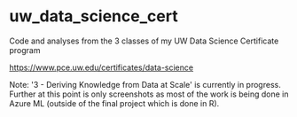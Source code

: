 # uw_data_science_cert
Code and analyses from the 3 classes of my UW Data Science Certificate program

https://www.pce.uw.edu/certificates/data-science

Note: '3 - Deriving Knowledge from Data at Scale' is currently in progress. Further at this point is only screenshots as most of the work is being done in Azure ML (outside of the final project which is done in R).
